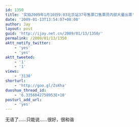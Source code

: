 ```yaml
---
id: 1350
title: '实拍2009年1月10日9:03北京站37号售票口售票员内部大量出票'
date: '2009-01-13T13:54:07+08:00'
author: Jay
layout: post
guid: 'http://ijay.net.cn/2009/01/13/1350/'
permalink: /2009/01/13/1350
aktt_notify_twitter:
    - 'yes'
    - 'yes'
aktt_tweeted:
    - '1'
    - '1'
views:
    - '3130'
shorturl:
    - 'http://goo.gl/ZsKha'
duoshuo_thread_id:
    - '6.3356042750953E+18'
posturl_add_url:
    - 'yes'
---
```


<div class="youtube-video"><object width="425" height="355" data="http://www.youtube.com/v/Sm_3oVuJkH4" type="application/x-shockwave-flash"><param name="wmode" value="transparent" /><param name="src" value="http://www.youtube.com/v/Sm_3oVuJkH4" /><param name="id" value="Player1231826012971" /></object></div>
无语了……只能说……很好，很和谐